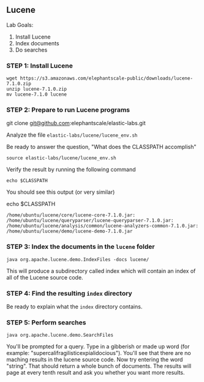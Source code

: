 ## Lucene 

Lab Goals:

1. Install Lucene
2. Index documents
3. Do searches

### STEP 1: Install Lucene

    wget https://s3.amazonaws.com/elephantscale-public/downloads/lucene-7.1.0.zip
    unzip lucene-7.1.0.zip
    mv lucene-7.1.0 lucene
    
### STEP 2: Prepare to run Lucene programs

git clone git@github.com:elephantscale/elastic-labs.git

Analyze the file `elastic-labs/lucene/lucene_env.sh`    
    
Be ready to answer the question, "What does the CLASSPATH accomplish"

    source elastic-labs/lucene/lucene_env.sh
    
Verify the result by running the following command

    echo $CLASSPATH
    
You should see this output (or very similar)

echo $CLASSPATH

    /home/ubuntu/lucene/core/lucene-core-7.1.0.jar:
    /home/ubuntu/lucene/queryparser/lucene-queryparser-7.1.0.jar:
    /home/ubuntu/lucene/analysis/common/lucene-analyzers-common-7.1.0.jar:    
    /home/ubuntu/lucene/demo/lucene-demo-7.1.0.jar            
    
### STEP 3: Index the documents in the `lucene` folder

    java org.apache.lucene.demo.IndexFiles -docs lucene/
    
This will produce a subdirectory called index which will contain an index 
of all of the Lucene source code.        

### STEP 4: Find the resulting `index` directory

Be ready to explain what the `index` directory contains.

### STEP 5: Perform searches

    java org.apache.lucene.demo.SearchFiles
    
You'll be prompted for a query. Type in a gibberish or made up word 
(for example: "supercalifragilisticexpialidocious"). 
You'll see that there are no maching results in the lucene source code. 
Now try entering the word "string". That should return a whole bunch of documents. 
The results will page at every tenth result and ask you whether you want more results.
       

